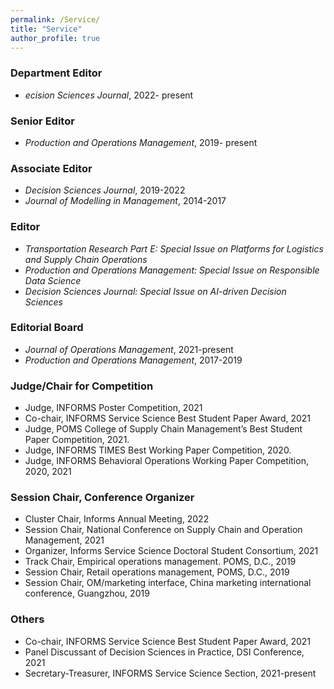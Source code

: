 ```yaml
---
permalink: /Service/
title: "Service"
author_profile: true
---
```



### Department Editor

* <i>ecision Sciences Journal</i>, 2022- present

### Senior Editor

* <i>Production and Operations Management</i>, 2019- present


### Associate Editor

* <i>Decision Sciences Journal</i>, 2019-2022
* <i>Journal of Modelling in Management</i>, 2014-2017


### Editor

* <i>Transportation Research Part E: Special Issue on Platforms for Logistics and Supply Chain Operations</i>  
* <i>Production and Operations Management: Special Issue on Responsible Data Science</i>  
* <i>Decision Sciences Journal: Special Issue on AI-driven Decision Sciences</i> 

### Editorial Board

* <i>Journal of Operations Management</i>, 2021-present
* <i>Production and Operations Management</i>, 2017-2019


### Judge/Chair for Competition

* Judge, INFORMS Poster Competition, 2021
* Co-chair, INFORMS Service Science Best Student Paper Award, 2021
* Judge, POMS College of Supply Chain Management’s Best Student Paper Competition, 2021.
* Judge, INFORMS TIMES Best Working Paper Competition, 2020. 
* Judge, INFORMS Behavioral Operations Working Paper Competition, 2020, 2021


### Session Chair, Conference Organizer

* Cluster Chair, Informs Annual Meeting, 2022
* Session Chair, National Conference on Supply Chain and Operation Management, 2021
* Organizer, Informs Service Science Doctoral Student Consortium, 2021 
* Track Chair, Empirical operations management.  POMS, D.C., 2019
* Session Chair, Retail operations management, POMS, D.C., 2019
* Session Chair, OM/marketing interface, China marketing international conference, Guangzhou, 2019


### Others
* Co-chair, INFORMS Service Science Best Student Paper Award, 2021
* Panel Discussant of Decision Sciences in Practice, DSI Conference, 2021 
* Secretary-Treasurer, INFORMS Service Science Section, 2021-present 
